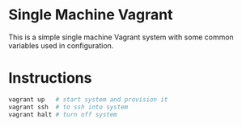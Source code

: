 # **Single Machine Vagrant**

This is a simple single machine Vagrant system with some common variables used in configuration.

# **Instructions**

```bash
vagrant up   # start system and provision it
vagrant ssh  # to ssh into system
vagrant halt # turn off system
```
